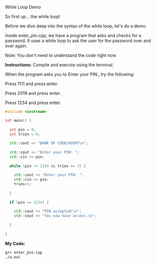 While Loop Demo

So first up... the while loop!

Before we dive deep into the syntax of the while loop, let's do a demo.

Inside enter_pin.cpp, we have a program that asks and checks for a password. It uses a while loop to ask the user for the password over and over again.

Note: You don't need to understand the code right now.

**Instructions:**
Compile and execute using the terminal.

When the program asks you to Enter your PIN:, try the following:

Press 1111 and press enter.

Press 2019 and press enter.

Press 1234 and press enter.

```C++
#include <iostream>

int main() {
  
  int pin = 0;
  int tries = 0;
  
  std::cout << "BANK OF CODECADEMY\n";
  
  std::cout << "Enter your PIN: ";
  std::cin >> pin;
  
  while (pin != 1234 && tries <= 3) {
    
    std::cout << "Enter your PIN: ";
    std::cin >> pin;
    tries++;
    
  }
  
  if (pin == 1234) {
    
    std::cout << "PIN accepted!\n";
    std::cout << "You now have access.\n"; 
    
  }
  
}
```
**My Code:**
```bash
g++ enter_pin.cpp
./a.out
```
